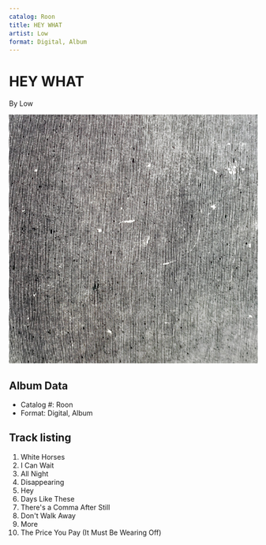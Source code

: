```yaml
---
catalog: Roon
title: HEY WHAT
artist: Low
format: Digital, Album
---
```


# HEY WHAT

By Low

![](../../assets/albumcovers/Low-HEY_WHAT.png)

## Album Data

- Catalog #: Roon
- Format: Digital, Album


## Track listing


1. White Horses
2. I Can Wait
3. All Night
4. Disappearing
5. Hey
6. Days Like These
7. There's a Comma After Still
8. Don't Walk Away
9. More
10. The Price You Pay (It Must Be Wearing Off)

